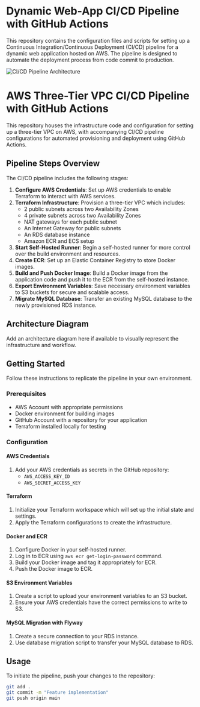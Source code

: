 # Dynamic Web-App CI/CD Pipeline with GitHub Actions

This repository contains the configuration files and scripts for setting up a Continuous Integration/Continuous Deployment (CI/CD) pipeline for a dynamic web application hosted on AWS. The pipeline is designed to automate the deployment process from code commit to production.

![CI/CD Pipeline Architecture](https://github.com/werkmanne/rentzone-github-action-terraform-project/blob/main/GitHub%20Action%20Pipeline.jpg "CI/CD Pipeline Architecture Diagram")

# AWS Three-Tier VPC CI/CD Pipeline with GitHub Actions

This repository houses the infrastructure code and configuration for setting up a three-tier VPC on AWS, with accompanying CI/CD pipeline configurations for automated provisioning and deployment using GitHub Actions.

## Pipeline Steps Overview

The CI/CD pipeline includes the following stages:

1. **Configure AWS Credentials**: Set up AWS credentials to enable Terraform to interact with AWS services.
2. **Terraform Infrastructure**: Provision a three-tier VPC which includes:
   - 2 public subnets across two Availability Zones
   - 4 private subnets across two Availability Zones
   - NAT gateways for each public subnet
   - An Internet Gateway for public subnets
   - An RDS database instance
   - Amazon ECR and ECS setup
3. **Start Self-Hosted Runner**: Begin a self-hosted runner for more control over the build environment and resources.
4. **Create ECR**: Set up an Elastic Container Registry to store Docker images.
5. **Build and Push Docker Image**: Build a Docker image from the application code and push it to the ECR from the self-hosted instance.
6. **Export Environment Variables**: Save necessary environment variables to S3 buckets for secure and scalable access.
7. **Migrate MySQL Database**: Transfer an existing MySQL database to the newly provisioned RDS instance.

## Architecture Diagram

Add an architecture diagram here if available to visually represent the infrastructure and workflow.

## Getting Started

Follow these instructions to replicate the pipeline in your own environment.

### Prerequisites

- AWS Account with appropriate permissions
- Docker environment for building images
- GitHub Account with a repository for your application
- Terraform installed locally for testing

### Configuration

#### AWS Credentials

1. Add your AWS credentials as secrets in the GitHub repository:
   - `AWS_ACCESS_KEY_ID`
   - `AWS_SECRET_ACCESS_KEY`

#### Terraform

1. Initialize your Terraform workspace which will set up the initial state and settings.
2. Apply the Terraform configurations to create the infrastructure.

#### Docker and ECR

1. Configure Docker in your self-hosted runner.
2. Log in to ECR using `aws ecr get-login-password` command.
3. Build your Docker image and tag it appropriately for ECR.
4. Push the Docker image to ECR.

#### S3 Environment Variables

1. Create a script to upload your environment variables to an S3 bucket.
2. Ensure your AWS credentials have the correct permissions to write to S3.

#### MySQL Migration with Flyway

1. Create a secure connection to your RDS instance.
2. Use database migration script to transfer your MySQL database to RDS.

## Usage

To initiate the pipeline, push your changes to the repository:

```bash
git add .
git commit -m "Feature implementation"
git push origin main
